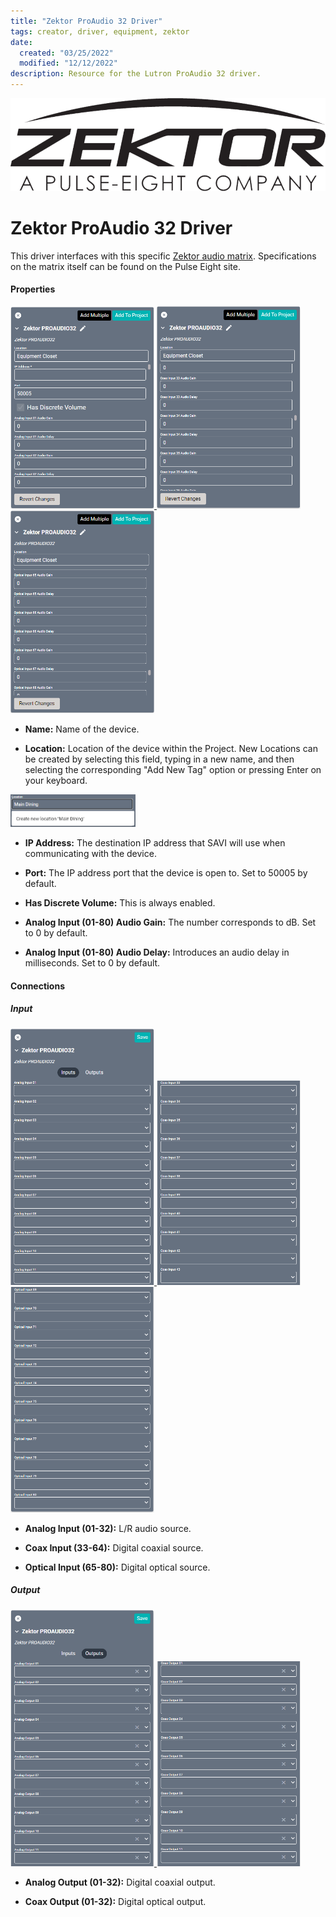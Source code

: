 ```yaml
---
title: "Zektor ProAudio 32 Driver"
tags: creator, driver, equipment, zektor
date:
  created: "03/25/2022"
  modified: "12/12/2022"
description: Resource for the Lutron ProAudio 32 driver.
---
```

<div style="text-align: center">

<a href="../../../Assets/Knowledge-Base/Creator/Drivers/Logos/zektor.png">
  <img src="../../../Assets/Knowledge-Base/Creator/Drivers/Logos/zektor.png" alt="Zektor Logo" width="700" height="">
</a>
</div>

# Zektor ProAudio 32 Driver
This driver interfaces with this specific [Zektor audio matrix](https://www.pulse-eight.com/p/212/proaudio-32 "Zektor audio matrix"). Specifications on the matrix itself can be found on the Pulse Eight site.

#### Properties
<a href="../../../Assets/Knowledge-Base/Creator/Drivers/zektor-proaudio32-01.png">
  <img src="../../../Assets/Knowledge-Base/Creator/Drivers/zektor-proaudio32-01.png" alt="Zektor PROAUDIO32 01" width="230" height="">
</a>
<a href="../../../Assets/Knowledge-Base/Creator/Drivers/zektor-proaudio32-02.png">
  <img src="../../../Assets/Knowledge-Base/Creator/Drivers/zektor-proaudio32-02.png" alt="Zektor PROAUDIO32 02" width="230" height="">
</a>
<a href="../../../Assets/Knowledge-Base/Creator/Drivers/zektor-proaudio32-03.png">
  <img src="../../../Assets/Knowledge-Base/Creator/Drivers/zektor-proaudio32-03.png" alt="Zektor PROAUDIO32 03" width="230" height="">
</a>

* **Name:** Name of the device.

* **Location:** Location of the device within the Project. New Locations can be created by selecting this field, typing in a new name, and then selecting the corresponding "Add New Tag" option or pressing Enter on your keyboard.
<img src="../../../Assets/Knowledge-Base/Creator/Drivers/locations-add.png" alt="Adding Main Dining Tag to Location" width="200" height="">

* **IP Address:** The destination IP address that SAVI will use when communicating with the device.

* **Port:** The IP address port that the device is open to. Set to 50005 by default.

* **Has Discrete Volume:** This is always enabled.

* **Analog Input (01-80) Audio Gain:** The number corresponds to dB. Set to 0 by default.

* **Analog Input (01-80) Audio Delay:** Introduces an audio delay in milliseconds. Set to 0 by default.

#### Connections

##### Input
<a href="../../../Assets/Knowledge-Base/Creator/Drivers/zektor-proaudio32-connections-input-01.png">
  <img src="../../../Assets/Knowledge-Base/Creator/Drivers/zektor-proaudio32-connections-input-01.png" alt="Zektor PROAUDIO32 - connections - input 01" width="230" height="">
</a>
<a href="../../../Assets/Knowledge-Base/Creator/Drivers/zektor-proaudio32-connections-input-02.png">
  <img src="../../../Assets/Knowledge-Base/Creator/Drivers/zektor-proaudio32-connections-input-02.png" alt="Zektor PROAUDIO32 - connections - input 02" width="230" height="">
</a>
<a href="../../../Assets/Knowledge-Base/Creator/Drivers/zektor-proaudio32-connections-input-03.png">
  <img src="../../../Assets/Knowledge-Base/Creator/Drivers/zektor-proaudio32-connections-input-03.png" alt="Zektor PROAUDIO32 - connections - input 03" width="230" height="">
</a>

* **Analog Input (01-32):** L/R audio source.

* **Coax Input (33-64):** Digital coaxial source.

* **Optical Input (65-80):** Digital optical source.

##### Output
<a href="../../../Assets/Knowledge-Base/Creator/Drivers/zektor-proaudio32-connections-output-01.png">
  <img src="../../../Assets/Knowledge-Base/Creator/Drivers/zektor-proaudio32-connections-output-01.png" alt="Zektor PROAUDIO32 - connections - output 01" width="230" height="">
</a>
<a href="../../../Assets/Knowledge-Base/Creator/Drivers/zektor-proaudio32-connections-output-02.png">
  <img src="../../../Assets/Knowledge-Base/Creator/Drivers/zektor-proaudio32-connections-output-02.png" alt="Zektor PROAUDIO32 - connections - output 02" width="230" height="">
</a>

* **Analog Output (01-32):** Digital coaxial output.

* **Coax Output (01-32):** Digital optical output.
